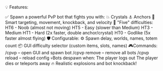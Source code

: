 💡 Features:​

✅ Spawn a powerful PvP bot that fights you with:
💥 Crystals
⚓ Anchors
🧠 Smart targeting, movement, knockback, and velocity
🔧 "Five" difficulties:
HT6 - Noob (almost not moving)
HT5 - Easy (slower than Medium)
HT3 - Medium
HT1 - Hard (2x faster, double anchor/crystal)
HT0 - Godlike (5x faster almost flying)
🛡 Configurable:
⚙️ Spawn delay, worlds, names, totem count
📦 GUI difficulty selector (custom items, slots, names)
🎮Commands:
/cpvp – open GUI and spawn bot
/cpvp remove – remove all bots
/cpvp reload – reload config
💀Bots despawn when:
The player logs out
The player dies or teleports away
🔥 Realistic explosions and bot knockback!
